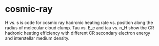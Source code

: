 # cosmic-ray
H vs. s is code for cosmic ray hadronic heating rate vs. position along the radius of molecular cloud clump. 
Tau vs. E_e and tau vs. n_H show the CR hadronic heating efficiency with different CR secondary electron energy and interstellar medium density. 
